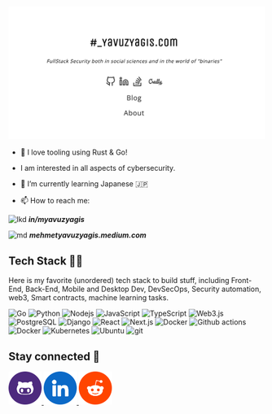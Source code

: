 

![ss](ss.png)

- 🔭 I love tooling using Rust & Go!
-    I am interested in all aspects of cybersecurity.
- 🌱 I’m currently learning Japanese 🇯🇵

- 📫 How to reach me: 




![lkd](https://img.shields.io/badge/LinkedIn-0077B5?style=for-the-badge&logo=linkedin&logoColor=white) ***in/myavuzyagis***   


![md](https://img.shields.io/badge/Medium-12100E?style=for-the-badge&logo=medium&logoColor=white) ***mehmetyavuzyagis.medium.com*** 





## Tech Stack :man_technologist:

Here is my favorite (unordered) tech stack to build stuff, including Front-End, Back-End, Mobile and Desktop Dev, DevSecOps, Security automation, web3, Smart contracts, machine learning tasks.

<p><img alt="Go" src="https://img.shields.io/badge/-Go-79D4FD?style=flat&logo=go&logoColor=white"/>
 <img alt="Python" src="https://img.shields.io/badge/-Python-3776AB?style=flat&logo=python&logoColor=white"/>
  <img alt="Nodejs" src="https://img.shields.io/badge/-Nodejs-43853d?style=flat&logo=Node.js&logoColor=white" />
 <img alt="JavaScript" src="https://img.shields.io/badge/-Javascript-F7DF1E?style=flat&logo=Javascript&logoColor=white" />
 <img alt="TypeScript" src="https://img.shields.io/badge/-TypeScript-007ACC?style=flat&logo=typescript&logoColor=white" />
 <img alt="Web3.js" src="https://img.shields.io/badge/-Web3.Js-3996AB?style=flat&logo=web3.js&logoColor=white"/>
 <img alt="PostgreSQL" src="https://img.shields.io/badge/-PostgreSQL-4169E1?style=flat&logo=PostgreSQL&logoColor=whitehttps://img.shields.io/badge/-Nuxt-00DC82?style=flat&logo=nuxt.js&logoColor=white""/>
 <img alt="Django" src="https://img.shields.io/badge/-Django-092E20?style=flat&logo=django&logoColor=white"  >
<img alt="React" src="https://img.shields.io/badge/-React-61DAFB?style=flat&logo=react&logoColor=white" />
 <img alt="Next.js" src="https://img.shields.io/badge/-Next.js-000000?style=flat&logo=next.js&logoColor=white"/>
  <img alt="Docker" src="https://img.shields.io/badge/-Docker-46a2f1?style=flat&logo=docker&logoColor=white" />
  <img alt="Github actions" src="https://img.shields.io/badge/-Github_Actions-2088FF?style=flat&logo=github-actions&logoColor=white" />
  <img alt="Docker" src="https://img.shields.io/badge/-Docker-46a2f1?style=flat&logo=docker&logoColor=white" />
  <img alt="Kubernetes" src="https://img.shields.io/badge/-Kubernetes-326CE5?style=flat&logo=Kubernetes&logoColor=white" />
  <img alt="Ubuntu" src="https://img.shields.io/badge/-Ubuntu-E95420?style=flat&logo=ubuntu&logoColor=white"/>
  <img alt="git" src="https://img.shields.io/badge/-Git-F05032?style=flat&logo=git&logoColor=white" />
</p>

## Stay connected :handshake:

<div>

<a href="https://github.com/MYavuzYAGIS">
<img src="https://github.com/0xsha/0xsha/blob/main/social-icons/github.png" height=65 weight=65>
</a>
<a href="https://www.linkedin.com/in/myavuzyagis">
<img src="https://raw.githubusercontent.com/0xsha/0xsha/main/social-icons/linkedin.png" height=65 weight=65>
</a>
<a href="https://www.reddit.com/MYYAGIS">
<img src="https://github.com/0xsha/0xsha/blob/main/social-icons/reddit.png" height=65 weight=65>
</a>


</div>



